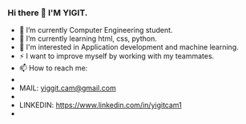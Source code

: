 ### Hi there 👋 I'M YIGIT.







- 🔭 I’m currently Computer Engineering student.
- 🌱 I’m currently learning html, css, python.
- 👀 I'm interested in Application development and machine learning.
- ⚡ I want to improve myself by working with my teammates.
- 📫 How to reach me: 
- 
- MAIL: yiggit.cam@gmail.com
-   
- LINKEDIN: https://www.linkedin.com/in/yigitcam1
-


